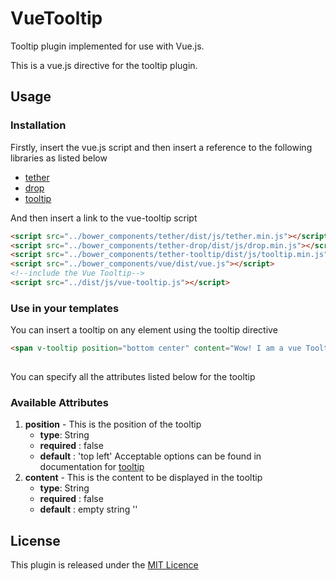 # VueTooltip

Tooltip plugin implemented for use with Vue.js.

This is a vue.js directive for the tooltip plugin.


## Usage

### Installation

Firstly, insert the vue.js script and then insert a reference to the following libraries as listed below
 - [tether](https://github.com/HubSpot/tether)
 - [drop](https://github.com/HubSpot/drop)
 - [tooltip](https://github.com/HubSpot/tooltip)
 
And then insert a link to the vue-tooltip script 

```html
<script src="../bower_components/tether/dist/js/tether.min.js"></script>
<script src="../bower_components/tether-drop/dist/js/drop.min.js"></script>
<script src="../bower_components/tether-tooltip/dist/js/tooltip.min.js"></script>
<script src="../bower_components/vue/dist/vue.js"></script>
<!--include the Vue Tooltip-->
<script src="../dist/js/vue-tooltip.js"></script>
```

### Use in your templates

You can insert a tooltip on any element using the tooltip directive

```html
<span v-tooltip position="bottom center" content="Wow! I am a vue Tooltip"></span>   
            
```

You can specify all the attributes listed below for the tooltip


### Available Attributes


1. **position** - This is the position of the tooltip 
    - **type**: String
    - **required** : false
    - **default** : 'top left'
    Acceptable options can be found in documentation for [tooltip](http://github.hubspot.com/tooltip/docs/welcome/)
2. **content** - This is the content to be displayed in the tooltip 
    - **type**: String
    - **required** : false
    - **default** : empty string ''

## License

This plugin is released under the [MIT Licence](https://opensource.org/licenses/MIT)